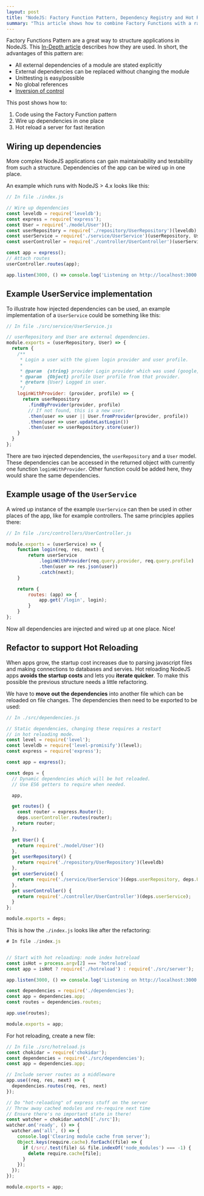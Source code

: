 ```yaml
---
layout: post
title: "NodeJS: Factory Function Pattern, Dependency Registry and Hot Reloading"
summary: "This article shows how to combine Factory Functions with a rapid feedback loop using hot reloading." 
---
```


Factory Functions Pattern are a great way to structure applications in NodeJS. This [In-Depth article](https://medium.com/@pyrolistical/factory-functions-pattern-in-depth-356d14801c91#.3193wonrd) describes how they are used. In short, the advantages of this pattern are:

 * All external dependencies of a module are stated explicitly
 * External dependencies can be replaced without changing the module 
 * Unittesting is easy/possible
 * No global references
 * [Inversion of control](https://en.wikipedia.org/wiki/Inversion_of_control)

This post shows how to:

 1. Code using the Factory Function pattern
 2. Wire up dependencies in one place
 3. Hot reload a server for fast iteration

## Wiring up dependencies

More complex NodeJS applications can gain maintainability and testability from such a structure.
Dependencies of the app can be wired up in one place. 

An example which runs with NodeJS > 4.x looks like this:

```js 
// In file ./index.js

// Wire up dependencies
const leveldb = require('leveldb');
const express = require('express');
const User = require('./model/User')();
const userRepository = require('./repository/UserRepository')(leveldb);
const userService = require('./service/UserService')(userRepository, User);
const userController = require('./controller/UserController')(userService);

const app = express();
// Attach routes
userController.routes(app);

app.listen(3000, () => console.log('Listening on http://localhost:3000'));
```

## Example UserService implementation

To illustrate how injected dependencies can be used, an example implementation of a `UserService` could be something like this:

```js
// In file ./src/service/UserService.js

// userRepository and User are external dependencies.
module.exports = (userRepository, User) => {
  return {
    /**
     * Login a user with the given login provider and user profile.
     *
     * @param  {string} provider Login provider which was used (google, facebook, ...)
     * @param  {Object} profile User profile from that provider.
     * @return {User} Logged in user.
     */
    loginWithProvider: (provider, profile) => {
      return userRepository
        .findByProvider(provider, profile)
        // If not found, this is a new user.
        .then(user => user || User.fromProvider(provider, profile))
        .then(user => user.updateLastLogin())
        .then(user => userRepository.store(user))
    }
  }
};
```

There are two injected dependencies, the `userRepository` and a `User` model. These dependencies can be accessed in the returned object with currently one function `loginWithProvider`. Other function could be added here, they would share the same dependencies. 

## Example usage of the `UserService`

A wired up instance of the example `UserService` can then be used in other places of the app, like for example
controllers. The same principles applies there:

```js
// In file ./src/controllers/UserController.js

module.exports = (userService) => {
    function login(req, res, next) {
        return userService
            .loginWithProvider(req.query.provider, req.query.profile)
            .then(user => res.json(user))
            .catch(next);
    }

    return {
        routes: (app) => {
            app.get('/login', login);
        }
    }
};
```

Now all dependencies are injected and wired up at one place. Nice!

## Refactor to support Hot Reloading

When apps grow, the startup cost increases due to parsing javascript files
and making connections to databases and servies. Hot reloading NodeJS apps **avoids the startup costs** and 
lets you **iterate quicker**. To make this possible the previous structure needs a little refactoring.

We have to **move out the dependencies** into another file which can be reloaded on file changes.
The dependencies then need to be exported to be used:

```js
// In ./src/dependencies.js

// Static dependencies, changing these requires a restart
// in hot reloading mode.
const level = require('level');
const leveldb = require('level-promisify')(level);
const express = require('express');

const app = express();

const deps = {
  // Dynamic dependencies which will be hot reloaded.
  // Use ES6 getters to require when needed.

  app,

  get routes() {
    const router = express.Router();
    deps.userController.routes(router);
    return router;
  },

  get User() {
    return require('./model/User')()
  },
  get userRepository() {
    return require('./repository/UserRepository')(leveldb)
  },
  get userService() {
    return require('./service/UserService')(deps.userRepository, deps.User);
  },
  get userController() {
    return require('./controller/UserController')(deps.userService);
  }
};

module.exports = deps;
```

This is how the `./index.js` looks like after the refactoring:

```js
# In file ./index.js


// Start with hot reloading: node index hotreload
const isHot = process.argv[2] === 'hotreload';
const app = isHot ? require('./hotreload') : require('./src/server');

app.listen(3000, () => console.log('Listening on http://localhost:3000'));
```

```js
const dependencies = require('./dependencies');
const app = dependencies.app;
const routes = dependencies.routes;

app.use(routes);

module.exports = app;
```

For hot reloading, create a new file:

```js
// In file ./src/hotreload.js
const chokidar = require('chokidar');
const dependencies = require('./src/dependencies');
const app = dependencies.app;

// Include server routes as a middleware
app.use((req, res, next) => {
  dependencies.routes(req, res, next)
});

// Do "hot-reloading" of express stuff on the server
// Throw away cached modules and re-require next time
// Ensure there's no important state in there!
const watcher = chokidar.watch(['./src']);
watcher.on('ready', () => {
  watcher.on('all', () => {
    console.log('Clearing module cache from server');
    Object.keys(require.cache).forEach((file) => {
      if (/src/.test(file) && file.indexOf('node_modules') === -1) {
        delete require.cache[file];
      }
    });
  });
});

module.exports = app;
```

